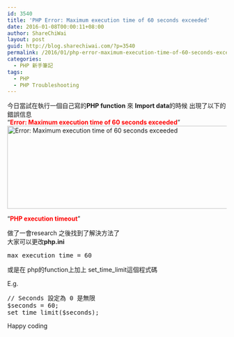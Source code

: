 ```yaml
---
id: 3540
title: 'PHP Error: Maximum execution time of 60 seconds exceeded'
date: 2016-01-08T00:00:11+08:00
author: ShareChiWai
layout: post
guid: http://blog.sharechiwai.com/?p=3540
permalink: /2016/01/php-error-maximum-execution-time-of-60-seconds-exceeded/
categories:
  - PHP 新手筆記
tags:
  - PHP
  - PHP Troubleshooting
---
```

今日當試在執行一個自己寫的**PHP function** 來 **Import data**的時候 出現了以下的錯誤信息  
&#8220;<span style="color: #ff0000;"><strong>Error: Maximum execution time of 60 seconds exceeded</strong></span>&#8221;  
<img class="alignnone" src="https://i0.wp.com/farm2.static.flickr.com/1720/23976063384_e00418e7a4_z.jpg?resize=625%2C190" alt="Error: Maximum execution time of 60 seconds exceeded" width="625" height="190" data-recalc-dims="1" /> 

&#8220;<span style="color: #ff0000;"><strong>PHP execution timeout</strong></span>&#8221;

做了一會research 之後找到了解決方法了  
大家可以更改**php.ini**

<pre>max_execution_time = 60
</pre>

或是在 php的function上加上 set\_time\_limit這個程式碼

E.g.

<pre>// Seconds 設定為 0 是無限
$seconds = 60;
set_time_limit($seconds);
</pre>

Happy coding